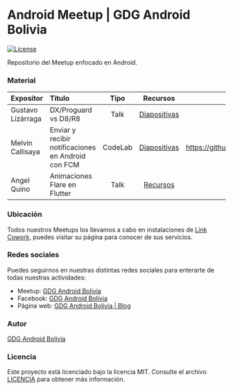 # Android Meetup | GDG Android Bolivia
[![License](http://img.shields.io/:license-mit-blue.svg?style=flat-square)](http://doge.mit-license.org)

Repositorio del Meetup enfocado en Android.

### Material
| Expositor | Título | Tipo | Recursos | Código fuente |
| :------------- |:-------------| :-----:| :-----:| :-----:|
| Gustavo Lizárraga | DX/Proguard vs D8/R8 | Talk | [Diapositivas](https://speakerdeck.com/lizarragadev/r8) | |
| Melvin Callisaya | Enviar y recibir notificaciones en Android con FCM | CodeLab | [Diapositivas](https://drive.google.com/file/d/1nryXdbDIWFJ2eVYBiAI2gJPOIG4pRXQD/view?usp=sharing) | https://github.com/matt2393/FCMRestExample | 
| Angel Quino | Animaciones Flare en Flutter | Talk | [Recursos](https://drive.google.com/file/d/1wqgPervxKqfPuitRFsGGhZ54-hsM76vo/view?usp=sharing) | |

### Ubicación
Todos nuestros Meetups los llevamos a cabo en instalaciones de [Link Cowork](http://www.linkcowork.com.bo/), puedes visitar su página para conocer de sus servicios.

### Redes sociales
Puedes seguirnos en nuestras distintas redes sociales para enterarte de todas nuestras actividades:

- Meetup: [GDG Android Bolivia](https://www.meetup.com/es-ES/GDGAndroidBolivia/) 
- Facebook: [GDG Android Bolivia](https://www.facebook.com/GDGAndroidBolivia)
- Página web: [GDG Android Bolivia | Blog](https://gdg.androidbolivia.com/)

### Autor
[GDG Android Bolivia](https://github.com/GDGAndroidBolivia)

### Licencia
Este proyecto está licenciado bajo la licencia MIT. Consulte el archivo [LICENCIA](https://github.com/GDGAndroidBolivia/september-2019-android-meetup/blob/master/LICENSE.md) para obtener más información.
